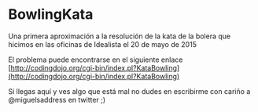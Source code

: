 # BowlingKata

Una primera aproximación a la resolución de la kata de la bolera que hicimos en las oficinas de Idealista el 20 de mayo de 2015

El problema puede encontrarse en el siguiente enlace
[http://codingdojo.org/cgi-bin/index.pl?KataBowling](http://codingdojo.org/cgi-bin/index.pl?KataBowling)

Si llegas aquí y ves algo que está mal no dudes en escribirme con cariño a @miguelsaddress en twitter ;)
